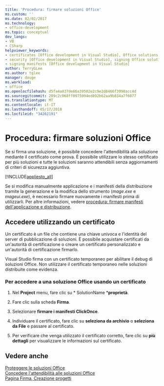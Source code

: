 ```yaml
---
title: 'Procedura: firmare soluzioni Office'
ms.custom: ''
ms.date: 02/02/2017
ms.technology:
- office-development
ms.topic: conceptual
dev_langs:
- VB
- CSharp
helpviewer_keywords:
- certificates [Office development in Visual Studio], Office solutions
- security [Office development in Visual Studio], signing Office solutions
- signing manifests [Office development in Visual Studio]
author: TerryGLee
ms.author: tglee
manager: douge
ms.workload:
- office
ms.openlocfilehash: d5fa4a837de66a39502e2c9e2d8466f3998acc4d
ms.sourcegitcommit: 209c2c068ff0975994ed892b62aa9b834a7f6077
ms.translationtype: MT
ms.contentlocale: it-IT
ms.lasthandoff: 05/17/2018
ms.locfileid: "34262191"
---
```

# <a name="how-to-sign-office-solutions"></a>Procedura: firmare soluzioni Office
  Se si firma una soluzione, è possibile concedere l'attendibilità alla soluzione mediante il certificato come prova. È possibile utilizzare lo stesso certificato per più soluzioni e tutte le soluzioni saranno attendibili senza aggiornamenti di criteri di sicurezza aggiuntiva.  
  
 [!INCLUDE[appliesto_all](../vsto/includes/appliesto-all-md.md)]  
  
 Se si modifica manualmente applicazione e i manifesti della distribuzione tramite la generazione e la modifica dello strumento (*mage.exe* e *mageui.exe*), è necessario firmare nuovamente i manifesti prima di utilizzarli. Per altre informazioni, vedere [procedura: firmare manifesti dell'applicazione e distribuzione](/visualstudio/deployment/how-to-re-sign-application-and-deployment-manifests).  
  
## <a name="sign-by-using-a-certificate"></a>Accedere utilizzando un certificato  
 Un certificato è un file che contiene una chiave univoca e l'identità del server di pubblicazione di soluzioni. È possibile acquistare certificati da un'autorità di certificazione o creare un certificato personalizzato e un'autorità di certificazione firmarlo.  
  
 Visual Studio firma con un certificato temporaneo per abilitare il debug di soluzioni Office. Non utilizzare il certificato temporaneo nelle soluzioni distribuite come evidenza.  
  
### <a name="to-sign-an-office-solution-by-using-a-certificate"></a>Per accedere a una soluzione Office usando un certificato  
  
1.  Nel **Project** menu, fare clic su * SolutionName ***proprietà**.  
  
2.  Fare clic sulla scheda **Firma**.  
  
3.  Selezionare **firmare i manifesti ClickOnce**.  
  
4.  Individuare il certificato, fare clic su **seleziona da archivio** o **seleziona da File** e passare al certificato.  
  
5.  Per verificare che venga utilizzato il certificato corretto, fare clic su **più dettagli** per visualizzare le informazioni sul certificato.  
  
## <a name="see-also"></a>Vedere anche  
 [Proteggere le soluzioni Office](../vsto/securing-office-solutions.md)   
 [Concedere l'attendibilità alle soluzioni Office](../vsto/granting-trust-to-office-solutions.md)   
 [Pagina Firma, Creazione progetti](/visualstudio/ide/reference/signing-page-project-designer)  
  
  